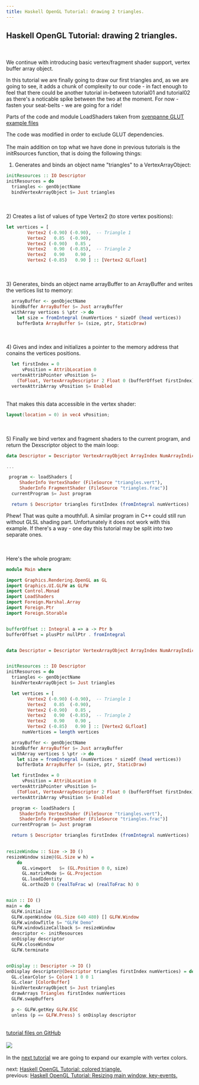 ```yaml
---
title: Haskell OpenGL Tutorial: drawing 2 triangles.
---
```


## Haskell OpenGL Tutorial: drawing 2 triangles.
\
\
We continue with introducing basic vertex/fragment shader support, vertex buffer array object.
														 
In this tutorial we are finally going to draw our first triangles and,
as we are going to see, it adds a chunk of complexity to our code - in fact enough to feel 
that there could be another tutorial in-between tutorial01 and tutorial02 as there's
a noticable spike between the two at the moment.  For now - fasten your seat-belts - we are going for a ride!  

Parts of the code and module LoadShaders taken from [svenpanne GLUT example files](https://github.com/haskell-opengl/GLUT/blob/master/examples/RedBook8/Chapter01/Triangles.hs)

The code was modified in order to exclude GLUT dependencies.
\
\
The main addition on top what we have done in previous tutorials is the initRsources function, that
is doing the following things:

1) Generates and binds an object name "triangles" to a VertexArrayObject:

```haskell
initResources :: IO Descriptor
initResources = do
  triangles <- genObjectName
  bindVertexArrayObject $= Just triangles
```
\
\
2) Creates a list of values of type Vertex2 (to store vertex positions):

```haskell
let vertices = [
        Vertex2 (-0.90) (-0.90),  -- Triangle 1
        Vertex2   0.85  (-0.90),
        Vertex2 (-0.90)   0.85 ,
        Vertex2   0.90  (-0.85),  -- Triangle 2
        Vertex2   0.90    0.90 ,
        Vertex2 (-0.85)   0.90 ] :: [Vertex2 GLfloat]
```
\
\
3) Generates, binds an object name arrayBuffer to an ArrayBuffer and writes the vertices list to memory:

```haskell
  arrayBuffer <- genObjectName
  bindBuffer ArrayBuffer $= Just arrayBuffer
  withArray vertices $ \ptr -> do
    let size = fromIntegral (numVertices * sizeOf (head vertices))
    bufferData ArrayBuffer $= (size, ptr, StaticDraw)
```
\
\
4) Gives and index and initializes a pointer to the memory address that conains the vertices positions.

```haskell
  let firstIndex = 0
      vPosition = AttribLocation 0
  vertexAttribPointer vPosition $=
    (ToFloat, VertexArrayDescriptor 2 Float 0 (bufferOffset firstIndex))
  vertexAttribArray vPosition $= Enabled

```
\
That makes this data accessible in the vertex shader:

```glsl
layout(location = 0) in vec4 vPosition;
```
\
\
5) Finally we bind vertex and fragment shaders to the current program, and return the Dexscriptor object to the main loop:

```haskell
data Descriptor = Descriptor VertexArrayObject ArrayIndex NumArrayIndices

...

 program <- loadShaders [
     ShaderInfo VertexShader (FileSource "triangles.vert"),
     ShaderInfo FragmentShader (FileSource "triangles.frac")]
  currentProgram $= Just program

  return $ Descriptor triangles firstIndex (fromIntegral numVertices)
```

Phew!  That was quite a mouthfull.  A similar program in C++ could still run without GLSL shading part.
Unfortunately it does not work with this example.  If there's a way - one day this tutorial may be split into two separate ones.

\
\
Here's the whole program:

``` haskell
module Main where

import Graphics.Rendering.OpenGL as GL
import Graphics.UI.GLFW as GLFW
import Control.Monad
import LoadShaders
import Foreign.Marshal.Array
import Foreign.Ptr
import Foreign.Storable


bufferOffset :: Integral a => a -> Ptr b
bufferOffset = plusPtr nullPtr . fromIntegral


data Descriptor = Descriptor VertexArrayObject ArrayIndex NumArrayIndices


initResources :: IO Descriptor
initResources = do
  triangles <- genObjectName
  bindVertexArrayObject $= Just triangles

  let vertices = [
        Vertex2 (-0.90) (-0.90),  -- Triangle 1
        Vertex2   0.85  (-0.90),
        Vertex2 (-0.90)   0.85 ,
        Vertex2   0.90  (-0.85),  -- Triangle 2
        Vertex2   0.90    0.90 ,
        Vertex2 (-0.85)   0.90 ] :: [Vertex2 GLfloat]
      numVertices = length vertices

  arrayBuffer <- genObjectName
  bindBuffer ArrayBuffer $= Just arrayBuffer
  withArray vertices $ \ptr -> do
    let size = fromIntegral (numVertices * sizeOf (head vertices))
    bufferData ArrayBuffer $= (size, ptr, StaticDraw)

  let firstIndex = 0
      vPosition = AttribLocation 0
  vertexAttribPointer vPosition $=
    (ToFloat, VertexArrayDescriptor 2 Float 0 (bufferOffset firstIndex))
  vertexAttribArray vPosition $= Enabled

  program <- loadShaders [
     ShaderInfo VertexShader (FileSource "triangles.vert"),
     ShaderInfo FragmentShader (FileSource "triangles.frac")]
  currentProgram $= Just program

  return $ Descriptor triangles firstIndex (fromIntegral numVertices)

                    
resizeWindow :: Size -> IO ()
resizeWindow size@(GL.Size w h) =
    do
      GL.viewport   $= (GL.Position 0 0, size)
      GL.matrixMode $= GL.Projection
      GL.loadIdentity
      GL.ortho2D 0 (realToFrac w) (realToFrac h) 0


main :: IO ()
main = do
  GLFW.initialize
  GLFW.openWindow (GL.Size 640 480) [] GLFW.Window
  GLFW.windowTitle $= "GLFW Demo"
  GLFW.windowSizeCallback $= resizeWindow
  descriptor <- initResources
  onDisplay descriptor
  GLFW.closeWindow
  GLFW.terminate


onDisplay :: Descriptor -> IO ()
onDisplay descriptor@(Descriptor triangles firstIndex numVertices) = do
  GL.clearColor $= Color4 1 0 0 1
  GL.clear [ColorBuffer]
  bindVertexArrayObject $= Just triangles
  drawArrays Triangles firstIndex numVertices
  GLFW.swapBuffers

  p <- GLFW.getKey GLFW.ESC
  unless (p == GLFW.Press) $ onDisplay descriptor
```
\
[tutorial files on GitHub](https://github.com/madjestic/Haskell-OpenGL-Tutorial/tree/master/tutorial02)
\
\
![](../images/tutorial02.png)
\
\
In the [next tutorial](../posts/2015-02-22-haskell-opengl-tutorial-drawing-a-colored-triangle.html) we are going to expand our example with vertex colors.

next: [Haskell OpenGL Tutorial: colored triangle.](../posts/2015-02-22-haskell-opengl-tutorial-drawing-a-colored-triangle.html)
\
previous: [Haskell OpenGL Tutorial: Resizing main window, key-events.](../posts/2013-12-30-post-post-modern-opengl-in-haskell-2.html)

